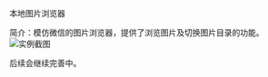 本地图片浏览器

简介：模仿微信的图片浏览器，提供了浏览图片及切换图片目录的功能。
![实例截图](http://github.com/lbchao/AndroidLocalPhotoBrowse/appicon/app_example.png)

后续会继续完善中。
